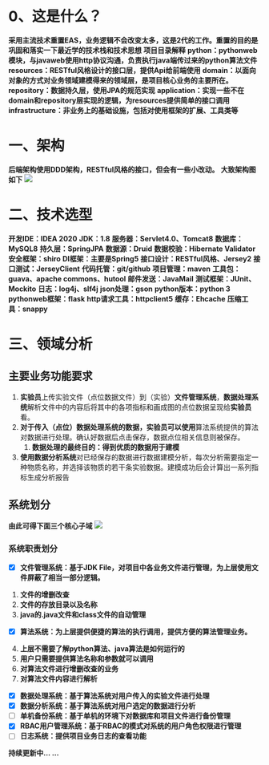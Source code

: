 # 0、这是什么？

**采用主流技术重置EAS，业务逻辑不会改变太多，这是2代的工作。重置的目的是巩固和落实一下最近学的技术栈和技术思想**
**项目目录解释**
**python：pythonweb模块，与javaweb使用http协议沟通，负责执行java端传过来的python算法文件**
**resources：RESTful风格设计的接口层，提供Api给前端使用**
**domain：以面向对象的方式对业务领域建模得来的领域层，是项目核心业务的主要所在。**
**repository：数据持久层，使用JPA的规范实现**
**application：实现一些不在domain和repository层实现的逻辑，为resources提供简单的接口调用**
**infrastructure：非业务上的基础设施，包括对使用框架的扩展、工具类等**

# 一、架构

**后端架构使用DDD架构，RESTful风格的接口，但会有一些小改动。**
**大致架构图如下**
![](https://cdn.nlark.com/yuque/0/2023/jpeg/27392932/1690968183326-b3995a86-d265-445e-9351-4898a936bb92.jpeg)

# 二、技术选型

**开发IDE：IDEA 2020**
**JDK：1.8**
**服务器：Servlet4.0、Tomcat8**
**数据库：MySQL8**
**持久层：SpringJPA**
**数据源：Druid**
**数据校验：Hibernate Validator**
**安全框架：shiro**
**DI框架：主要是Spring5**
**接口设计：RESTful风格、Jersey2**
**接口测试：JerseyClient**
**代码托管：git/github**
**项目管理：maven**
**工具包：guava、apache commons、hutool**
**邮件发送：JavaMail**
**测试框架：JUnit、Mockito**
**日志：log4j、slf4j**
**json处理：gson**
**python版本：python 3**
**pythonweb框架：flask**
**http请求工具：httpclient5**
**缓存：Ehcache**
**压缩工具：snappy**

# 三、领域分析

## 主要业务功能要求

1. **实验员**上传实验文件（点位数据文件）到（实验）**文件管理系统**，**数据处理系统**解析文件中的内容后将其中的各项指标和画成图的点位数据呈现给**实验员**看。
2. **对于传入（点位）数据处理系统的数据，实验员可以使用**算法系统提供的算法对数据进行处理。确认好数据后点击保存，数据点位相关信息则被保存。
   1. **数据处理的最终目的：得到优质的数据用于建模**
3. **使用数据分析系统**对已经保存的数据进行数据建模分析，每次分析需要指定一种物质名称，并选择该物质的若干条实验数据。建模成功后会计算出一系列指标生成分析报告

## 系统划分

**由此可得下面三个核心子域**
![](https://cdn.nlark.com/yuque/0/2023/jpeg/27392932/1690968566231-6caf2f09-3375-4692-9108-ac360969ae09.jpeg)

### 系统职责划分

* [X]  **文件管理系统：基于JDK File，对项目中各业务文件进行管理，为上层使用文件屏蔽了相当一部分逻辑。**
  1. **文件的增删改查**
  2. **文件的存放目录以及名称**
  3. **java的.java文件和class文件的自动管理**
* [X]  **算法系统：为上层提供便捷的算法的执行调用，提供方便的算法管理业务。**
  4. **上层不需要了解python算法、java算法是如何运行的**
  4. **用户只需要提供算法名称和参数就可以调用**
  4. **对算法文件进行增删改查的业务**
  4. **对算法文件内容进行解析**
* [X]  **数据处理系统：基于算法系统对用户传入的实验文件进行处理**
* [X]  **数据分析系统：基于算法系统对用户选定的数据进行分析**
* [ ]  **单机备份系统：基于单机的环境下对数据库和项目文件进行备份管理**
* [X]  **RBAC用户管理系统：基于RBAC的模式对系统的用户角色权限进行管理**
* [ ]  **日志系统：提供项目业务日志的查看功能**

**持续更新中... ...**
